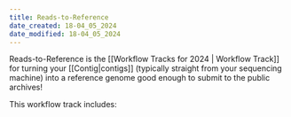 ```yaml
---
title: Reads-to-Reference
date_created: 18-04_05_2024
date_modified: 18-04_05_2024
---
```

Reads-to-Reference is the [[Workflow Tracks for 2024 | Workflow Track]] for turning your [[Contig|contigs]] (typically straight from your sequencing machine) into a reference genome good enough to submit to the public archives!

This workflow track includes:

